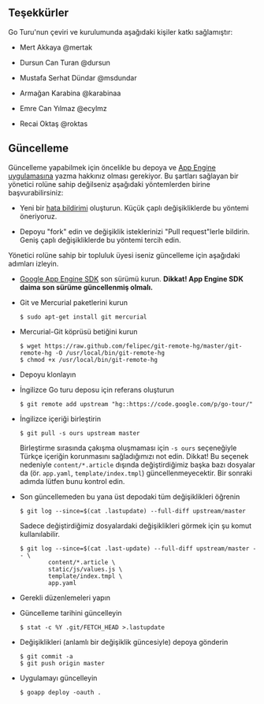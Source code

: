 ##  Teşekkürler

Go Turu'nun çeviri ve kurulumunda aşağıdaki kişiler katkı sağlamıştır:

-   Mert Akkaya @mertak

-   Dursun Can Turan @dursun

-   Mustafa Serhat Dündar @msdundar

-   Armağan Karabina @karabinaa

-   Emre Can Yılmaz @ecylmz

-   Recai Oktaş @roktas

##  Güncelleme

Güncelleme yapabilmek için öncelikle bu depoya ve [App Engine
uygulamasına](http://tur.golang.org.tr) yazma hakkınız olması gerekiyor.  Bu
şartları sağlayan bir yönetici rolüne sahip değilseniz aşağıdaki yöntemlerden
birine başvurabilirsiniz:

-   Yeni bir [hata bildirimi](https://github.com/golang-tr/go-tour-tr/issues)
    oluşturun.  Küçük çaplı değişikliklerde bu yöntemi öneriyoruz.

-   Depoyu "fork" edin ve değişiklik isteklerinizi "Pull request"lerle bildirin.
    Geniş çaplı değişikliklerde bu yöntemi tercih edin.

Yönetici rolüne sahip bir topluluk üyesi iseniz güncelleme için aşağıdaki
adımları izleyin.

-   [Google App Engine
    SDK](https://developers.google.com/appengine/downloads?#Google_App_Engine_SDK_for_Go)
    son sürümü kurun.  **Dikkat!  App Engine SDK daima son sürüme güncellenmiş
    olmalı.**

-   Git ve Mercurial paketlerini kurun

        $ sudo apt-get install git mercurial

-   Mercurial-Git köprüsü betiğini kurun

        $ wget https://raw.github.com/felipec/git-remote-hg/master/git-remote-hg -O /usr/local/bin/git-remote-hg
        $ chmod +x /usr/local/bin/git-remote-hg

-   Depoyu klonlayın

-   İngilizce Go turu deposu için referans oluşturun

        $ git remote add upstream "hg::https://code.google.com/p/go-tour/"

-   İngilizce içeriği birleştirin

        $ git pull -s ours upstream master

    Birleştirme sırasında çakışma oluşmaması için `-s ours` seçeneğiyle Türkçe
    içeriğin korunmasını sağladığımızı not edin.  Dikkat!  Bu seçenek nedeniyle
    `content/*.article` dışında değiştirdiğimiz başka bazı dosyalar da (ör.
    `app.yaml`, `template/index.tmpl`) güncellenmeyecektir.  Bir sonraki adımda
    lütfen bunu kontrol edin.

-   Son güncellemeden bu yana üst depodaki tüm değişiklikleri öğrenin

        $ git log --since=$(cat .lastupdate) --full-diff upstream/master

    Sadece değiştirdiğimiz dosyalardaki değişiklikleri görmek için şu komut
    kullanılabilir.

        $ git log --since=$(cat .last-update) --full-diff upstream/master -- \
                content/*.article \
                static/js/values.js \
                template/index.tmpl \
                app.yaml

-   Gerekli düzenlemeleri yapın

-   Güncelleme tarihini güncelleyin

        $ stat -c %Y .git/FETCH_HEAD >.lastupdate

-   Değişiklikleri (anlamlı bir değişiklik güncesiyle) depoya gönderin

        $ git commit -a
        $ git push origin master

-   Uygulamayı güncelleyin

        $ goapp deploy -oauth .
